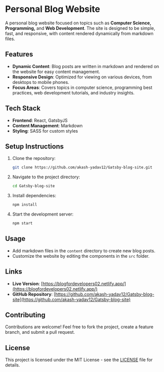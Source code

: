 # Personal Blog Website

A personal blog website focused on topics such as **Computer Science, Programming,** and **Web Development**. The site is designed to be simple, fast, and responsive, with content rendered dynamically from markdown files.

## Features

- **Dynamic Content**: Blog posts are written in markdown and rendered on the website for easy content management.
- **Responsive Design**: Optimized for viewing on various devices, from desktops to mobile phones.
- **Focus Areas**: Covers topics in computer science, programming best practices, web development tutorials, and industry insights.

## Tech Stack

- **Frontend**: React, GatsbyJS
- **Content Management**: Markdown
- **Styling**: SASS for custom styles

## Setup Instructions

1. Clone the repository:
   ```bash
   git clone https://github.com/akash-yadav12/Gatsby-blog-site.git
2. Navigate to the project directory:
   ```bash
   cd Gatsby-blog-site
   ```
3. Install dependencies:
   ```bash
   npm install
   ```
4. Start the development server:
   ```bash
   npm start
   ```

## Usage

- Add markdown files in the `content` directory to create new blog posts.
- Customize the website by editing the components in the `src` folder.

## Links

- **Live Version**: [https://blogfordevelopers02.netlify.app/](https://blogfordevelopers02.netlify.app/)
- **GitHub Repository**: [https://github.com/akash-yadav12/Gatsby-blog-site](https://github.com/akash-yadav12/Gatsby-blog-site)

## Contributing

Contributions are welcome! Feel free to fork the project, create a feature branch, and submit a pull request.

## License

This project is licensed under the MIT License - see the [LICENSE](LICENSE) file for details.
